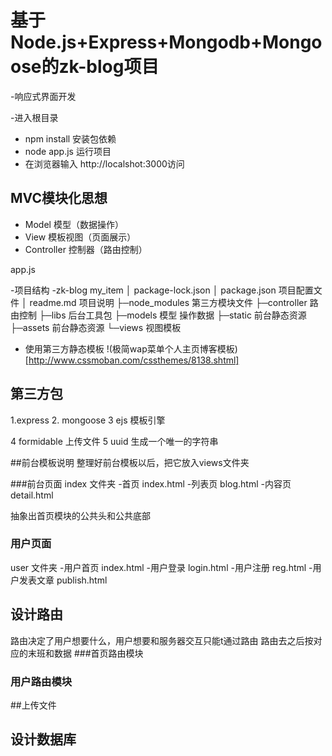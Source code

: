 # 基于Node.js+Express+Mongodb+Mongoose的zk-blog项目

-响应式界面开发

-进入根目录
- npm install 安装包依赖
- node app.js 运行项目
- 在浏览器输入 http://localshot:3000访问
## MVC模块化思想

- Model 模型（数据操作）
- View 模板视图（页面展示）
- Controller 控制器（路由控制）

app.js

-项目结构
-zk-blog
my_item
│  package-lock.json
│  package.json  项目配置文件
│  readme.md  项目说明
├─node_modules 第三方模块文件
├─controller  路由控制
├─libs  后台工具包
├─models 模型 操作数据
├─static 前台静态资源
├─assets 前台静态资源
└─views 视图模板
- 使用第三方静态模板
!(极简wap菜单个人主页博客模板)[http://www.cssmoban.com/cssthemes/8138.shtml]
## 第三方包
1.express
2. mongoose
3 ejs 模板引擎

4 formidable 上传文件
5 uuid 生成一个唯一的字符串

##前台模板说明
整理好前台模板以后，把它放入views文件夹

###前台页面
index 文件夹
-首页 index.html
-列表页 blog.html
-内容页 detail.html

抽象出首页模块的公共头和公共底部
### 用户页面
user 文件夹
-用户首页 index.html
-用户登录 login.html
-用户注册 reg.html
-用户发表文章 publish.html
## 设计路由
路由决定了用户想要什么，用户想要和服务器交互只能t通过路由
路由去之后按对应的末班和数据
###首页路由模块

### 用户路由模块

##上传文件

## 设计数据库
